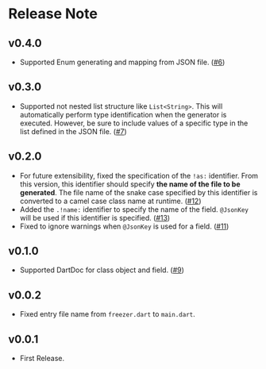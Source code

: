# Release Note

## v0.4.0

- Supported Enum generating and mapping from JSON file. ([#6](https://github.com/myConsciousness/freezer/issues/6))

## v0.3.0

- Supported not nested list structure like `List<String>`. This will automatically perform type identification when the generator is executed. However, be sure to include values of a specific type in the list defined in the JSON file. ([#7](https://github.com/myConsciousness/freezer/issues/7))

## v0.2.0

- For future extensibility, fixed the specification of the `!as:` identifier. From this version, this identifier should specify **the name of the file to be generated**. The file name of the snake case specified by this identifier is converted to a camel case class name at runtime. ([#12](https://github.com/myConsciousness/freezer/issues/12))
- Added the `.!name:` identifier to specify the name of the field. `@JsonKey` will be used if this identifier is specified. ([#13](https://github.com/myConsciousness/freezer/issues/13))
- Fixed to ignore warnings when `@JsonKey` is used for a field. ([#11](https://github.com/myConsciousness/freezer/issues/11))

## v0.1.0

- Supported DartDoc for class object and field. ([#9](https://github.com/myConsciousness/freezer/issues/9))

## v0.0.2

- Fixed entry file name from `freezer.dart` to `main.dart`.

## v0.0.1

- First Release.
